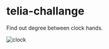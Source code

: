 # telia-challange
Find out degree between clock hands.

![clock](https://i.ytimg.com/vi/cp7LvAhC3i0/maxresdefault.jpg)
